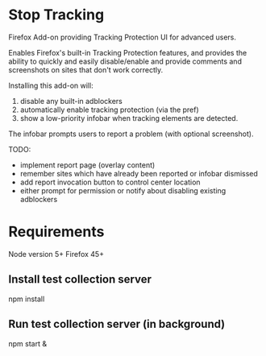 # Stop Tracking
Firefox Add-on providing Tracking Protection UI for advanced users.

Enables Firefox's built-in Tracking Protection features, and provides
the ability to quickly and easily disable/enable and provide comments
and screenshots on sites that don't work correctly.

Installing this add-on will:

 1. disable any built-in adblockers
 2. automatically enable tracking protection (via the pref)
 3. show a low-priority infobar when tracking elements are detected.

The infobar prompts users to report a problem (with optional screenshot).

TODO:
 * implement report page (overlay content)
 * remember sites which have already been reported or infobar dismissed
 * add report invocation button to control center location
 * either prompt for permission or notify about disabling existing adblockers

# Requirements

  Node version 5+
  Firefox 45+

## Install test collection server
  npm install

## Run test collection server (in background)
  npm start &

